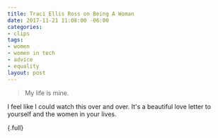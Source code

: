 ```yaml
---
title: Traci Ellis Ross on Being A Woman
date: 2017-11-21 11:08:00 -06:00
categories:
- clips
tags:
- women
- women in tech
- advice
- equality
layout: post
---
```


> My life is mine.

I feel like I could watch this over and over. It's a beautiful love letter to yourself and the women in your lives.

{.full}﻿﻿﻿﻿﻿﻿﻿﻿﻿<script async src="//player-backend.cnevids.com/script/video/5a0a2a62148bb036f9000026.js?iu=/3379/glamour.dart/share"></script>